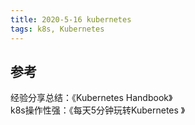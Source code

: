 ```yaml
---
title: 2020-5-16 kubernetes
tags: k8s, Kubernetes
---
```



## **参考**      
经验分享总结：《Kubernetes Handbook》     
k8s操作性强：《每天5分钟玩转Kubernetes 》           
